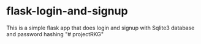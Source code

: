 # flask-login-and-signup
This is a simple flask app that does login and signup with Sqlite3 database and password hashing
"# projectRKG" 
